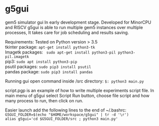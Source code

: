 # g5gui
gem5 simulator gui
In early development stage. 
Developed for MinorCPU and RISCV
g5gui is able to run multiple gem5 instances over multiple processes,
It takes care for job scheduling and results saving. 

Requirements: 
Tested on Python version > 3.5 <br/>
tkinter package: ```apt-get install python3-tk```<br/>
Imagetk packages: ``` sudo apt-get install python3-pil python3-pil.imagetk```<br/>
pip3: ```sudo apt install python3-pip```<br/>
psutil packages: ```sudo pip3 install psutil```<br/>
pandas package: ```sudo pip3 install pandas``` <br/>

Running gui open command inside /src directory: ```$: python3 main.py``` 

script.pgp is an example of how to write multiple experiments script file. 
In main menu of g5gui select Script Run button, choose file script and how many 
process to run, then click on run. 

Easier launch add the following lines to the end of ~/.bashrc: <br/>
```G5GUI_FOLDER=$(echo "$HOME/workspace/g5gui" | tr -d '\r')```<br/>
```alias g5gui='cd $G5GUI_FOLDER/src ; python3 main.py'```
